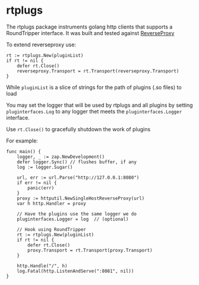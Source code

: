# rtplugs

The rtplugs package instruments golang http clients that supports a RoundTripper interface.
It was built and tested against [ReverseProxy](https://pkg.go.dev/net/http/httputil#ReverseProxy)

To extend reverseproxy use:
```
rt := rtplugs.New(pluginList)
if rt != nil {
    defer rt.Close()
    reverseproxy.Transport = rt.Transport(reverseproxy.Transport)
}
```  
While `pluginList` is a slice of strings for the path of plugins (.so files) to load

You may set the logger that will be used by rtplugs and all plugins by setting 
`pluginterfaces.Log` to any logger thet meets the `pluginterfaces.Logger` interface.

Use `rt.Close()` to gracefully shutdown the work of plugins

For example:
```
func main() {
	logger, _ := zap.NewDevelopment()
	defer logger.Sync() // flushes buffer, if any
	log := logger.Sugar()

	url, err := url.Parse("http://127.0.0.1:8080")
	if err != nil {
		panic(err)
	}
	proxy := httputil.NewSingleHostReverseProxy(url)
	var h http.Handler = proxy

	// Have the plugins use the same logger we do    
    pluginterfaces.Logger = log  // (optional)

    // Hook using RoundTripper
    rt := rtplugs.New(pluginList)
    if rt != nil {
        defer rt.Close()
        proxy.Transport = rt.Transport(proxy.Transport)
    }

	http.Handle("/", h)
	log.Fatal(http.ListenAndServe(":8081", nil))
}
```  
